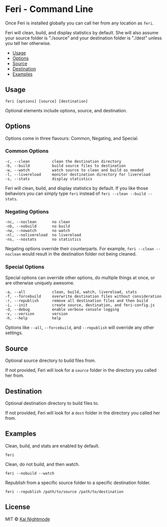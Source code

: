 # Feri - Command Line

Once Feri is installed globally you can call her from any location as `feri`.

Feri will clean, build, and display statistics by default. She will also assume your source folder is "./source" and your destination folder is "./dest" unless you tell her otherwise.

* [Usage](#usage)
* [Options](#options)
* [Source](#source)
* [Destination](#destination)
* [Examples](#examples)

## Usage

```
feri [options] [source] [destination]
```

Optional elements include options, source, and destination.

## Options

Options come in three flavours: Common, Negating, and Special.

### Common Options

```
-c, --clean          clean the destination directory
-b, --build          build source files to destination
-w, --watch          watch source to clean and build as needed
-l, --livereload     monitor destination directory for livereload
-s, --stats          display statistics
```

Feri will clean, build, and display statistics by default. If you like those behaviors you can simply type `feri` instead of `feri --clean --build --stats`.

### Negating Options

```
-nc, --noclean       no clean
-nb, --nobuild       no build
-nw, --nowatch       no watch
-nl, --nolivereload  no livereload
-ns, --nostats       no statistics
```

Negating options override their counterparts. For example, `feri --clean --noclean` would result in the destination folder not being cleaned.

### Special Options

Special options can override other options, do multiple things at once, or are otherwise uniquely awesome.

```
-a, --all            clean, build, watch, livereload, stats
-f, --forcebuild     overwrite destination files without consideration
-r, --republish      remove all destination files and then build
-i, --init           create source, destination, and feri-config.js
-d, --debug          enable verbose console logging
-v, --version        version
-h, --help           help
```

Options like `--all`, `--forcebuild`, and `--republish` will override any other settings.

## Source

Optional source directory to build files from.

If not provided, Feri will look for a `source` folder in the directory you called her from.

## Destination

Optional destination directory to build files to.

If not provided, Feri will look for a `dest` folder in the directory you called her from.

## Examples

Clean, build, and stats are enabled by default.

```
feri
```

Clean, do not build, and then watch.

```
feri --nobuild --watch
```

Republish from a specific source folder to a specific destination folder.

```
feri --republish /path/to/source /path/to/destination
```

## License

MIT © [Kai Nightmode](https://forestmist.org)